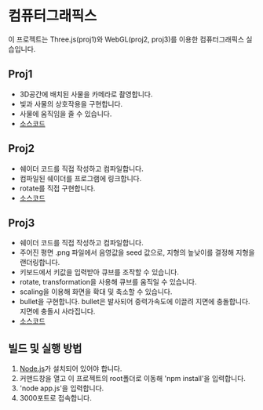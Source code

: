 # 컴퓨터그래픽스

이 프로젝트는 Three.js(proj1)와 WebGL(proj2, proj3)를 이용한 컴퓨터그래픽스 실습입니다.

## Proj1

- 3D공간에 배치된 사물을 카메라로 촬영합니다.
- 빛과 사물의 상호작용을 구현합니다.
- 사물에 움직임을 줄 수 있습니다.
- [소스코드](https://github.com/hyeongcheolkim/ComputerGraphicsPractice/blob/main/resource/proj1/proj1/proj1.js)

## Proj2

- 쉐이더 코드를 직접 작성하고 컴파일합니다.
- 컴파일된 쉐이더를 프로그램에 링크합니다.
- rotate를 직접 구현합니다.
- [소스코드](https://github.com/hyeongcheolkim/ComputerGraphicsPractice/blob/main/resource/proj2/proj2.js)

## Proj3

- 쉐이더 코드를 직접 작성하고 컴파일합니다.
- 주어진 평면 .png 파일에서 음영값을 seed 값으로, 지형의 높낮이를 결정해 지형을 랜더링합니다.
- 키보드에서 키값을 입력받아 큐브를 조작할 수 있습니다.
- rotate, transformation을 사용해 큐브를 움직일 수 있습니다.
- scaling을 이용해 화면을 확대 및 축소할 수 있습니다.
- bullet을 구현합니다. bullet은 발사되어 중력가속도에 이끌려 지면에 충돌합니다. 지면에 충돌시 사라집니다.
- [소스코드](https://github.com/hyeongcheolkim/ComputerGraphicsPractice/blob/main/resource/proj3/src/proj3.js)

## 빌드 및 실행 방법

1. [Node.js](https://nodejs.org/)가 설치되어 있어야 합니다.
2. 커맨드창을 열고 이 프로젝트의 root폴더로 이동해 'npm install'을 입력합니다.
3. 'node app.js'을 입력합니다.
4. 3000포트로 접속합니다.